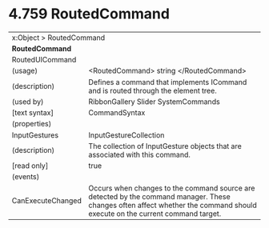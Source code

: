 <html dir="LTR" xmlns:mshelp="http://msdn.microsoft.com/mshelp" xmlns:ddue="http://ddue.schemas.microsoft.com/authoring/2003/5" xmlns:xlink="http://www.w3.org/1999/xlink" xmlns:tool="http://www.microsoft.com/tooltip">

<body>
 <input type="hidden" id="userDataCache" class="userDataStyle">
 <input type="hidden" id="hiddenScrollOffset">
 <img id="dropDownImage" style="display:none; height:0; width:0;" src="../local/drpdown.gif">
 <img id="dropDownHoverImage" style="display:none; height:0; width:0;" src="../local/drpdown_orange.gif">
 <img id="collapseImage" style="display:none; height:0; width:0;" src="../local/collapse.gif">
 <img id="expandImage" style="display:none; height:0; width:0;" src="../local/exp.gif">
 <img id="collapseAllImage" style="display:none; height:0; width:0;" src="../local/collall.gif">
 <img id="expandAllImage" style="display:none; height:0; width:0;" src="../local/expall.gif">
 <img id="copyImage" style="display:none; height:0; width:0;" src="../local/copycode.gif">
 <img id="copyHoverImage" style="display:none; height:0; width:0;" src="../local/copycodeHighlight.gif">
 <div id="header"><h1 class="heading">4.759 RoutedCommand</h1></div>

 <div id="mainSection">
 <div id="mainBody">
 <div id="allHistory" class="saveHistory" onsave="saveAll()" onload="loadAll()"></div>
 <p xmlns:wsd="http://wsdev.schemas.microsoft.com/authoring/2008/2" xmlns:msxsl="urn:schemas-microsoft-com:xslt" xmlns:script="urn:script" xmlns:build="urn:build">
 </p>
 <div id="sectionSection0" class="section" name="collapseableSection">
 <content xmlns="http://ddue.schemas.microsoft.com/authoring/2003/5" xmlns:wsd="http://wsdev.schemas.microsoft.com/authoring/2008/2" xmlns:msxsl="urn:schemas-microsoft-com:xslt" xmlns:script="urn:script" xmlns:build="urn:build">
 </content>
 </div>
 <div id="sectionSection1" class="section" name="collapseableSection">
 <content xmlns="http://ddue.schemas.microsoft.com/authoring/2003/5" xmlns:wsd="http://wsdev.schemas.microsoft.com/authoring/2008/2" xmlns:msxsl="urn:schemas-microsoft-com:xslt" xmlns:script="urn:script" xmlns:build="urn:build">
 <table class="ProtocolAuthoredTable" xmlns="">
 <tr><td colspan="2">
<mshelp:link keywords="86913f34-aa06-4c94-9f09-83936a822fd8" tabindex="0">x:Object</mshelp:link> &gt; <mshelp:link keywords="d16c4d30-3c81-4bb4-ad61-a792b179f95d" tabindex="0">RoutedCommand</mshelp:link> </td>
 </tr>
 <tr><td colspan="2">
 <b>
RoutedCommand </b>
 </td>
 </tr>
 <tr><td colspan="2">
<mshelp:link keywords="6c7d6233-cfeb-4748-96dd-91edda7f5426" tabindex="0">RoutedUICommand</mshelp:link> </td>
 </tr>
 <tr><td><div class="indent0">(usage)</div></td>
 <td>&lt;RoutedCommand&gt; string &lt;/RoutedCommand&gt; </td>
 </tr>
 <tr><td><div class="indent0">(description)</div></td>
 <td>Defines a command that implements ICommand and is routed through the element tree. </td>
 </tr>
 <tr><td><div class="indent0">(used by)</div></td>
 <td><mshelp:link keywords="eca60443-bc29-44dd-94a4-4e7d1c665a25" tabindex="0">RibbonGallery</mshelp:link> <mshelp:link keywords="ac1eb19c-6984-4df4-ac96-3dbe2e3c66c4" tabindex="0">Slider</mshelp:link> <mshelp:link keywords="67cdd8f6-3cc7-4984-90f0-d067a410bab7" tabindex="0">SystemCommands</mshelp:link> </td>
 </tr>
 <tr><td><div class="indent0">[text syntax]</div></td>
 <td><mshelp:link keywords="b1ea92ba-7c4e-43c4-90c7-6d80c25a500e" tabindex="0">CommandSyntax</mshelp:link> </td>
 </tr>
 <tr><td><div class="indent0">(properties)</div></td>
 <td> </td>
 </tr>
 <tr><td><div class="indent2">InputGestures</div></td>
 <td><mshelp:link keywords="eeac849d-65d3-4411-bd23-cdf8f7f594ca" tabindex="0">InputGestureCollection</mshelp:link> </td>
 </tr>
 <tr><td><div class="indent4">(description)</div></td>
 <td>The collection of InputGesture objects that are associated with this command. </td>
 </tr>
 <tr><td><div class="indent4">[read only]</div></td>
 <td>true </td>
 </tr>
 <tr><td><div class="indent0">(events)</div></td>
 <td> </td>
 </tr>
 <tr><td><div class="indent2">CanExecuteChanged</div></td>
 <td>Occurs when changes to the command source are detected by the command manager. These changes often affect whether the command should execute on the current command target. </td>
 </tr>
</table>
 </content>
 </div>
 <!--[if gte IE 5]>
 <tool:tip element="languageFilterToolTip" avoidmouse="false"/>
 <![endif]-->
 </div>
 <a name="feedback"></a><span></span>
 </div>
</body></html>
